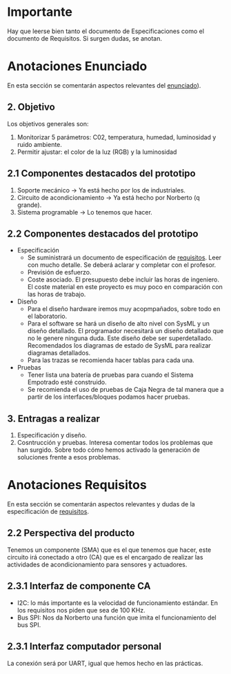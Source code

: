 # Importante
Hay que leerse bien tanto el documento de Especificaciones como el documento de Requisitos. Si surgen dudas, se anotan.

# Anotaciones Enunciado
En esta sección se comentarán aspectos relevantes del [enunciado](https://github.com/sgilllorente/SE-Project/blob/main/Enunciado/requisitos-v-0-2.pdf)).
## 2. Objetivo
Los objetivos generales son:
  1. Monitorizar 5 parámetros: C02, temperatura, humedad, luminosidad y ruido ambiente.
  2. Permitir ajustar: el color de la luz (RGB) y la luminosidad
## 2.1 Componentes destacados del prototipo
  1. Soporte mecánico -> Ya está hecho por los de industriales.
  2. Circuito de acondicionamiento -> Ya está hecho por Norberto (q grande).
  3. Sistema programable -> Lo tenemos que hacer.
## 2.2 Componentes destacados del prototipo
  * Especificación
    - Se suministrará un documento de especificación de [requisitos](https://github.com/sgilllorente/SE-Project/blob/main/Enunciado/requisitos-v-0-2.pdf). Leer con mucho detalle. Se deberá aclarar y completar con el profesor.
    - Previsión de esfuerzo.
    - Coste asociado. El presupuesto debe incluir las horas de ingeniero. El coste material en este proyecto es muy poco en comparación con las horas de trabajo.
  * Diseño
    - Para el diseño hardware iremos muy acopmpañados, sobre todo en el laboratorio.
    - Para el software se hará un diseño de alto nivel con SysML y un diseño detallado. El programador necesitará un diseño detallado que no le genere ninguna duda. Este diseño debe ser superdetallado. Recomendados los diagramas de estado de SysML para realizar diagramas detallados.
    - Para las trazas se recomienda hacer tablas para cada una.
  * Pruebas
    - Tener lista una batería de pruebas para cuando el Sistema Empotrado esté construido.
    - Se recomienda el uso de pruebas de Caja Negra de tal manera que a partir de los interfaces/bloques podamos hacer pruebas.
## 3. Entragas a realizar
  1. Especificación y diseño.
  2. Cosntrucción y pruebas. Interesa comentar todos los problemas que han surgido. Sobre todo cómo hemos activado la generación de soluciones frente a esos problemas.

# Anotaciones Requisitos
En esta sección se comentarán aspectos relevantes y dudas de la especificación de [requisitos](https://github.com/sgilllorente/SE-Project/blob/main/Enunciado/requisitos-v-0-2.pdf).
## 2.2 Perspectiva del producto
  Tenemos un componente (SMA) que es el que tenemos que hacer, este circuito irá conectado a otro (CA) que es el encargado de realizar las actividades de acondicionamiento para sensores y actuadores.
## 2.3.1 Interfaz de componente CA 
  - I2C: lo más importante es la velocidad de funcionamiento estándar. En los requisitos nos piden que sea de 100 KHz.
  - Bus SPI: Nos da Norberto una función que imita el funcionamiento del bus SPI.
## 2.3.1 Interfaz computador personal
La conexión será por UART, igual que hemos hecho en las prácticas.
